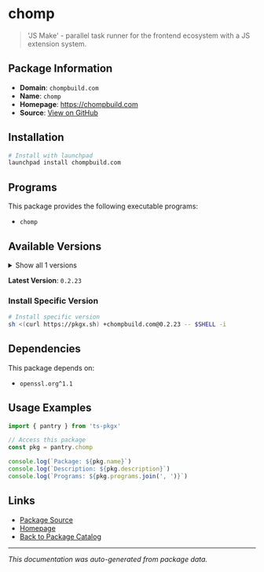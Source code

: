 # chomp

> 'JS Make' - parallel task runner for the frontend ecosystem with a JS extension system.

## Package Information

- **Domain**: `chompbuild.com`
- **Name**: `chomp`
- **Homepage**: https://chompbuild.com
- **Source**: [View on GitHub](https://github.com/pkgxdev/pantry/tree/main/projects/chompbuild.com/package.yml)

## Installation

```bash
# Install with launchpad
launchpad install chompbuild.com
```

## Programs

This package provides the following executable programs:

- `chomp`

## Available Versions

<details>
<summary>Show all 1 versions</summary>

- `0.2.23`

</details>

**Latest Version**: `0.2.23`

### Install Specific Version

```bash
# Install specific version
sh <(curl https://pkgx.sh) +chompbuild.com@0.2.23 -- $SHELL -i
```

## Dependencies

This package depends on:

- `openssl.org^1.1`

## Usage Examples

```typescript
import { pantry } from 'ts-pkgx'

// Access this package
const pkg = pantry.chomp

console.log(`Package: ${pkg.name}`)
console.log(`Description: ${pkg.description}`)
console.log(`Programs: ${pkg.programs.join(', ')}`)
```

## Links

- [Package Source](https://github.com/pkgxdev/pantry/tree/main/projects/chompbuild.com/package.yml)
- [Homepage](https://chompbuild.com)
- [Back to Package Catalog](../../package-catalog.md)

---

*This documentation was auto-generated from package data.*
